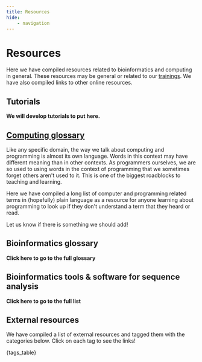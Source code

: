 ```yaml
---
title: Resources
hide:
    - navigation
---
```


<style>
    .md-sidebar--secondary {{
        order: 0;
    }}
</style>

# Resources

Here we have compiled resources related to bioinformatics and computing in general. These resources may be general or related to our [trainings](../workshops). We have also compiled links to other online resources.

## Tutorials

**We will develop tutorials to put here.**

## [Computing glossary](glossary.md)

Like any specific domain, the way we talk about computing and programming is almost its own language. Words in this context may have different meaning than in other contexts. 
As programmers ourselves, we are so used to using words in the context of programming that we sometimes forget others aren't used to it. This is one of the biggest roadblocks
to teaching and learning.

Here we have compiled a long list of computer and programming related terms in (hopefully) plain language as a resource for anyone learning about programming to look up if they
don't understand a term that they heard or read.

Let us know if there is something we should add!

## Bioinformatics glossary

**Click here to go to the full glossary**

## Bioinformatics tools & software for sequence analysis

**Click here to go to the full list**

## External resources

We have compiled a list of external resources and tagged them with the categories below. Click on each tag to see the links!

{tags_table}